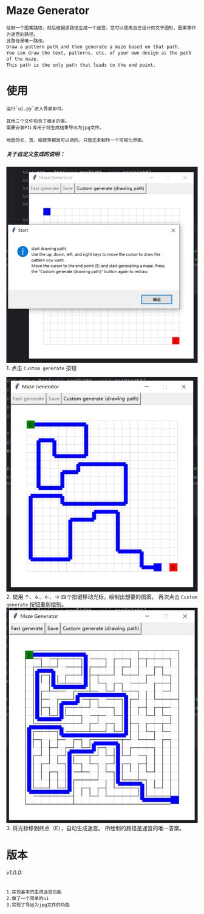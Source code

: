 # Maze Generator

    绘制一个图案路径，然后根据该路径生成一个迷宫。您可以使用自己设计的文子图形、图案等作为迷宫的路径。
    此路径是唯一路径。
    Draw a pattern path and then generate a maze based on that path.
    You can draw the text, patterns, etc. of your own design as the path of the maze.
    This path is the only path that leads to the end point.

# 使用

    运行`ui.py`进入界面即可。

    其他三个文件包含了相关的类。
    需要安装PIL库用于将生成结果导出为jpg文件。

    地图的长、宽、缩放等都是可以调的，只是还未制作一个可视化界面。

##### 关于自定义生成的说明：
![firstStep](0.png)
    1. 点击 `Custom generate` 按钮

![secondStep](1.png)
    2. 使用 ↑、↓、←、→ 四个按键移动光标，绘制出想要的图案。
    再次点击 `Custom generate` 按钮重新绘制。
![thirdStep](2.png)
    3. 将光标移到终点（E），自动生成迷宫。
    所绘制的路径是迷宫的唯一答案。

# 版本
###### v1.0.0: 

    1.实现基本的生成迷宫功能
    2.做了一个简单的ui
    3.实现了导出为jpg文件的功能